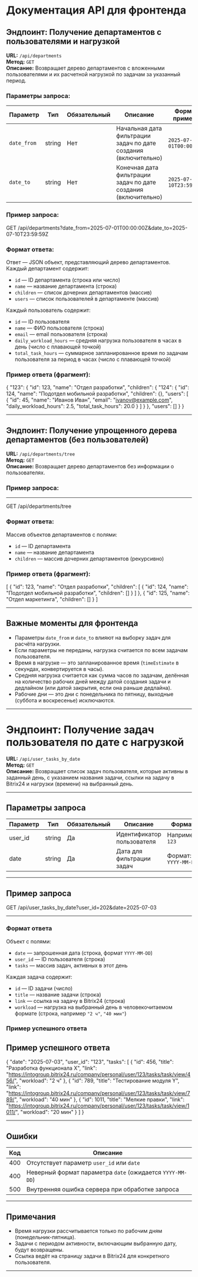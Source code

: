 # Документация API для фронтенда

## Эндпоинт: Получение департаментов с пользователями и нагрузкой

**URL:** `/api/departments`  
**Метод:** `GET`  
**Описание:** Возвращает дерево департаментов с вложенными пользователями и их расчетной нагрузкой по задачам за указанный период.

### Параметры запроса:

| Параметр   | Тип    | Обязательный | Описание                                      | Формат примера                     |
|------------|--------|--------------|-----------------------------------------------|----------------------------------|
| `date_from`| string | Нет          | Начальная дата фильтрации задач по дате создания (включительно) | `2025-07-01T00:00:00Z`           |
| `date_to`  | string | Нет          | Конечная дата фильтрации задач по дате создания (включительно) | `2025-07-10T23:59:59Z`           |

### Пример запроса:
GET /api/departments?date_from=2025-07-01T00:00:00Z&date_to=2025-07-10T23:59:59Z

### Формат ответа:

Ответ — JSON объект, представляющий дерево департаментов. Каждый департамент содержит:

- `id` — ID департамента (строка или число)
- `name` — название департамента (строка)
- `children` — список дочерних департаментов (массив)
- `users` — список пользователей в департаменте (массив)

Каждый пользователь содержит:

- `id` — ID пользователя
- `name` — ФИО пользователя (строка)
- `email` — email пользователя (строка)
- `daily_workload_hours` — средняя нагрузка пользователя в часах в день (число с плавающей точкой)
- `total_task_hours` — суммарное запланированное время по задачам пользователя за период в часах (число с плавающей точкой)

### Пример ответа (фрагмент):

{
"123": {
"id": 123,
"name": "Отдел разработки",
"children": {
"124": {
"id": 124,
"name": "Подотдел мобильной разработки",
"children": {},
"users": [
{
"id": 45,
"name": "Иванов Иван",
"email": "ivanov@example.com",
"daily_workload_hours": 2.5,
"total_task_hours": 20.0
}
]
}
},
"users": []
}
}

---

## Эндпоинт: Получение упрощенного дерева департаментов (без пользователей)

**URL:** `/api/departments/tree`  
**Метод:** `GET`  
**Описание:** Возвращает дерево департаментов без информации о пользователях.

### Пример запроса:


---
GET /api/departments/tree

### Формат ответа:

Массив объектов департаментов с полями:

- `id` — ID департамента
- `name` — название департамента
- `children` — массив дочерних департаментов (рекурсивно)

### Пример ответа (фрагмент):

[
{
"id": 123,
"name": "Отдел разработки",
"children": [
{
"id": 124,
"name": "Подотдел мобильной разработки",
"children": []
}
]
},
{
"id": 125,
"name": "Отдел маркетинга",
"children": []
}
]

---

## Важные моменты для фронтенда

- Параметры `date_from` и `date_to` влияют на выборку задач для расчёта нагрузки.
- Если параметры не переданы, нагрузка считается по всем задачам пользователя.
- Время в нагрузке — это запланированное время (`timeEstimate` в секундах, конвертируется в часы).
- Средняя нагрузка считается как сумма часов по задачам, делённая на количество рабочих дней между датой создания задачи и дедлайном (или датой закрытия, если она раньше дедлайна).
- Рабочие дни — это дни с понедельника по пятницу, выходные (суббота и воскресенье) исключаются.

---

# Эндпоинт: Получение задач пользователя по дате с нагрузкой
**URL:** `/api/user_tasks_by_date`  
**Метод:** `GET`  
**Описание:** Возвращает список задач пользователя, которые активны в заданный день, с указанием названия задачи, ссылки на задачу в Bitrix24 и нагрузки (времени) на выбранный день.

---

## Параметры запроса

| Параметр | Тип    | Обязательный | Описание                          | Формат              |
|----------|--------|--------------|----------------------------------|---------------------|
| user_id  | string | Да           | Идентификатор пользователя       | Например: `123`      |
| date     | string | Да           | Дата для фильтрации задач        | Формат: `YYYY-MM-DD` |

---

## Пример запроса

GET /api/user_tasks_by_date?user_id=202&date=2025-07-03

---
### Формат ответа

Объект с полями:

- `date` — запрошенная дата (строка, формат `YYYY-MM-DD`)
- `user_id` — ID пользователя (строка)
- `tasks` — массив задач, активных в этот день

Каждая задача содержит:

- `id` — ID задачи (число)
- `title` — название задачи (строка)
- `link` — ссылка на задачу в Bitrix24 (строка)
- `workload` — нагрузка на выбранный день в человекочитаемом формате (строка, например `"2 ч"`, `"40 мин"`)

### Пример успешного ответа



## Пример успешного ответа

{
"date": "2025-07-03",
"user_id": "123",
"tasks": [
{
"id": 456,
"title": "Разработка функционала X",
"link": "https://intogroup.bitrix24.ru/company/personal/user/123/tasks/task/view/456/",
"workload": "2 ч"
},
{
"id": 789,
"title": "Тестирование модуля Y",
"link": "https://intogroup.bitrix24.ru/company/personal/user/123/tasks/task/view/789/",
"workload": "40 мин"
},
{
"id": 1011,
"title": "Мелкие правки",
"link": "https://intogroup.bitrix24.ru/company/personal/user/123/tasks/task/view/1011/",
"workload": "20 мин"
}
]
}

---

## Ошибки

| Код  | Описание                                |
|-------|----------------------------------------|
| 400   | Отсутствует параметр `user_id` или `date` |
| 400   | Неверный формат параметра `date` (ожидается `YYYY-MM-DD`) |
| 500   | Внутренняя ошибка сервера при обработке запроса |

---

## Примечания

- Время нагрузки рассчитывается только по рабочим дням (понедельник-пятница).
- Задачи с периодом активности, включающим выбранную дату, будут возвращены.
- Ссылка ведёт на страницу задачи в Bitrix24 для конкретного пользователя.

---
